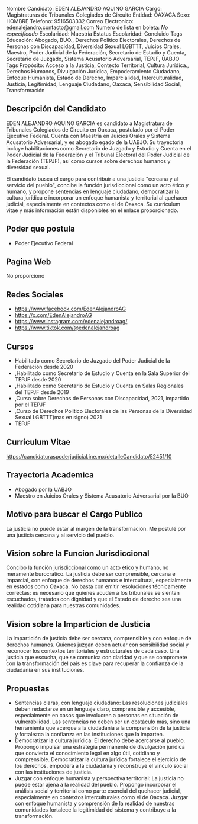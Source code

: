 Nombre Candidato: EDEN ALEJANDRO AQUINO GARCIA
Cargo: Magistraturas de Tribunales Colegiados de Circuito
Entidad: OAXACA
Sexo: HOMBRE
Telefono: 9516503332
Correo Electronico: edenalejandro.contacto@gmail.com
Numero de lista en boleta: *No especificado*
Escolaridad: Maestría
Estatus Escolaridad: Concluido
Tags Educación: Abogado, BUO., Derechos Político Electorales, Derechos de Personas con Discapacidad, Diversidad Sexual LGBTTT, Juicios Orales, Maestro, Poder Judicial de la Federación, Secretario de Estudio y Cuenta, Secretario de Juzgado, Sistema Acusatorio Adversarial, TEPJF, UABJO
Tags Propósito: Acceso a la Justicia, Contexto Territorial, Cultura Jurídica., Derechos Humanos, Divulgación Jurídica, Empoderamiento Ciudadano, Enfoque Humanista, Estado de Derecho, Imparcialidad, Interculturalidad, Justicia, Legitimidad, Lenguaje Ciudadano, Oaxaca, Sensibilidad Social, Transformación


## Descripción del Candidato 

EDEN ALEJANDRO AQUINO GARCIA es candidato a Magistratura de Tribunales Colegiados de Circuito en Oaxaca, postulado por el Poder Ejecutivo Federal. Cuenta con Maestría en Juicios Orales y Sistema Acusatorio Adversarial, y es abogado egado de la UABJO. Su trayectoria incluye habilitaciones como Secretario de Juzgado y Estudio y Cuenta en el Poder Judicial de la Federación y el Tribunal Electoral del Poder Judicial de la Federación (TEPJF), así como cursos sobre derechos humanos y diversidad sexual.

El candidato busca el cargo para contribuir a una justicia "cercana y al servicio del pueblo", concibe la función jurisdiccional como un acto ético y humano, y propone sentencias en lenguaje ciudadano, democratizar la cultura jurídica e incorporar un enfoque humanista y territorial al quehacer judicial, especialmente en contextos como el de Oaxaca. Su curriculum vitae y más información están disponibles en el enlace proporcionado.


## Poder que postula

- Poder Ejecutivo Federal


## Pagina Web

No proporcionó


## Redes Sociales

- https://www.facebook.com/EdenAlejandroAG
- https://x.com/EdenAlejandroAG
- https://www.instagram.com/edenalejandroag/
- https://www.tiktok.com/@edenalejandroag


## Cursos

- Habilitado como Secretario de Juzgado del Poder Judicial de la Federación desde 2020
- ,Habilitado como Secretario de Estudio y Cuenta en la Sala Superior del TEPJF desde 2020
- ,Habilitado como Secretario de Estudio y Cuenta en Salas Regionales del TEPJF desde 2019
- ,Curso sobre Derechos  de Personas con Discapacidad, 2021, impartido por el TEPJF
- ,Curso de Derechos Político Electorales de las Personas de la Diversidad Sexual LGBTTT(mas en signo) 2021
- TEPJF


## Curriculum Vitae

https://candidaturaspoderjudicial.ine.mx/detalleCandidato/52451/10


## Trayectoria Academica

- Abogado por la UABJO
- Maestro en Juicios Orales y Sistema Acusatorio Adversarial por la BUO


## Motivo para buscar el Cargo Publico

La justicia no puede estar al margen de la transformación. Me postulé por una justicia cercana y al servicio del pueblo.


## Vision sobre la Funcion Jurisdiccional

Concibo la función jurisdiccional como un acto ético y humano, no meramente burocrático. La justicia debe ser comprensible, cercana e imparcial, con enfoque de derechos humanos e intercultural, especialmente en estados como Oaxaca. No basta con emitir resoluciones técnicamente correctas: es necesario que quienes acuden a los tribunales se sientan escuchados, tratados con dignidad y que el Estado de derecho sea una realidad cotidiana para nuestras comunidades.


## Vision sobre la Imparticion de Justicia

La impartición de justicia debe ser cercana, comprensible y con enfoque de derechos humanos. Quienes juzgan deben actuar con sensibilidad social y reconocer los contextos territoriales y estructurales de cada caso. Una justicia que escucha, que se comunica con claridad y que se compromete con la transformación del país es clave para recuperar la confianza de la ciudadanía en sus instituciones.


## Propuestas

- Sentencias claras, con lenguaje ciudadano: Las resoluciones judiciales deben redactarse en un lenguaje claro, comprensible y accesible, especialmente en casos que involucren a personas en situación de vulnerabilidad. Las sentencias no deben ser un obstáculo más, sino una herramienta que acerque a la ciudadanía a la comprensión de la justicia y fortalezca la confianza en las instituciones que la imparten.
- Democratizar la cultura jurídica: El derecho debe acercarse al pueblo. Propongo impulsar una estrategia permanente de divulgación jurídica que convierta el conocimiento legal en algo útil, cotidiano y comprensible. Democratizar la cultura jurídica fortalece el ejercicio de los derechos, empodera a la ciudadanía y reconstruye el vínculo social con las instituciones de justicia.
- Juzgar con enfoque humanista y perspectiva territorial: La justicia no puede estar ajena a la realidad del pueblo. Propongo incorporar el análisis social y territorial como parte esencial del quehacer judicial, especialmente en contextos interculturales como el de Oaxaca. Juzgar con enfoque humanista y comprensión de la realidad de nuestras comunidades fortalece la legitimidad del sistema y contribuye a la transformación.

